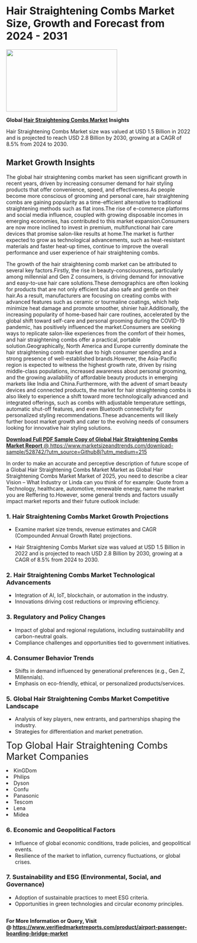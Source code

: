 <H1>Hair Straightening Combs Market Size, Growth and Forecast from 2024 - 2031</H1><img class="aligncenter size-medium wp-image-584254" src="https://thirdeyenews.in/wp-content/uploads/2024/09/Global-Market-Research-300x168.jpeg" alt="" width="300" height="168" /><p><strong>Global&nbsp;<a href="https://www.marketsizeandtrends.com/download-sample/528742/?utm_source=Github8j?utm_medium=215">Hair Straightening Combs Market</a> Insights</strong></p><p>Hair Straightening Combs Market size was valued at USD 1.5 Billion in 2022 and is projected to reach USD 2.8 Billion by 2030, growing at a CAGR of 8.5% from 2024 to 2030.</p><p><h2>Market Growth Insights</h2> The global hair straightening combs market has seen significant growth in recent years, driven by increasing consumer demand for hair styling products that offer convenience, speed, and effectiveness.As people become more conscious of grooming and personal care, hair straightening combs are gaining popularity as a time-efficient alternative to traditional straightening methods such as flat irons.The rise of e-commerce platforms and social media influence, coupled with growing disposable incomes in emerging economies, has contributed to this market expansion.Consumers are now more inclined to invest in premium, multifunctional hair care devices that promise salon-like results at home.The market is further expected to grow as technological advancements, such as heat-resistant materials and faster heat-up times, continue to improve the overall performance and user experience of hair straightening combs.<p><a href="#"></a></p> <p>The growth of the hair straightening comb market can be attributed to several key factors.Firstly, the rise in beauty-consciousness, particularly among millennial and Gen Z consumers, is driving demand for innovative and easy-to-use hair care solutions.These demographics are often looking for products that are not only efficient but also safe and gentle on their hair.As a result, manufacturers are focusing on creating combs with advanced features such as ceramic or tourmaline coatings, which help minimize heat damage and promote smoother, shinier hair.Additionally, the increasing popularity of home-based hair care routines, accelerated by the global shift toward self-care and personal grooming during the COVID-19 pandemic, has positively influenced the market.Consumers are seeking ways to replicate salon-like experiences from the comfort of their homes, and hair straightening combs offer a practical, portable solution.Geographically, North America and Europe currently dominate the hair straightening comb market due to high consumer spending and a strong presence of well-established brands.However, the Asia-Pacific region is expected to witness the highest growth rate, driven by rising middle-class populations, increased awareness about personal grooming, and the growing availability of affordable beauty products in emerging markets like India and China.Furthermore, with the advent of smart beauty devices and connected products, the market for hair straightening combs is also likely to experience a shift toward more technologically advanced and integrated offerings, such as combs with adjustable temperature settings, automatic shut-off features, and even Bluetooth connectivity for personalized styling recommendations.These advancements will likely further boost market growth and cater to the evolving needs of consumers looking for innovative hair styling solutions.</p> <p><a href="#"></p><p><span class=""><strong>Download Full PDF Sample Copy of Global Hair Straightening Combs Market Report</strong> @ <a href="https://www.marketsizeandtrends.com/download-sample/528742/?utm_source=Github8j?utm_medium=215" target="_blank">https://www.marketsizeandtrends.com/download-sample/528742/?utm_source=Github8j?utm_medium=215</a></span></p><p>In order to make an accurate and perceptive description of future scope of a Global&nbsp;Hair Straightening Combs Market Market as Global&nbsp;Hair Straightening Combs Market Market of 2025, you need to describe a clear Vision &ndash; What Industry or Linda can you think of for example: Quote from a Technology, healthcare, automotive, renewable energy, name the market you are Reffering to.However, some general trends and factors usually impact market reports and their future outlook include:</p><h3>1.&nbsp;<strong>Hair Straightening Combs Market Growth Projections</strong></h3><ul><li>Examine market size trends, revenue estimates and CAGR (Compounded Annual Growth Rate) projections.</li><li><p>Hair Straightening Combs Market size was valued at USD 1.5 Billion in 2022 and is projected to reach USD 2.8 Billion by 2030, growing at a CAGR of 8.5% from 2024 to 2030.</p></li></ul><h3>2.&nbsp;<strong>Hair Straightening Combs Market Technological Advancements</strong></h3><ul><li>Integration of AI, IoT, blockchain, or automation in the industry.</li><li>Innovations driving cost reductions or improving efficiency.</li></ul><h3>3.&nbsp;<strong>Regulatory and Policy Changes</strong></h3><ul><li>Impact of global and regional regulations, including sustainability and carbon-neutral goals.</li><li>Compliance challenges and opportunities tied to government initiatives.</li></ul><h3>4.&nbsp;<strong>Consumer Behavior Trends</strong></h3><ul><li>Shifts in demand influenced by generational preferences (e.g., Gen Z, Millennials).</li><li>Emphasis on eco-friendly, ethical, or personalized products/services.</li></ul><h3>5.&nbsp;<strong>Global Hair Straightening Combs Market Competitive Landscape</strong></h3><ul><li>Analysis of key players, new entrants, and partnerships shaping the industry.</li><li>Strategies for differentiation and market penetration.</li></ul><p data-pm-slice="1 1 []"><span style="color: inherit; font-family: inherit; font-size: 25px;">Top Global Hair Straightening Combs Market Companies</span></p><div class="" data-test-id=""><p><li>KinGDom</li><li> Philips</li><li> Dyson</li><li> Confu</li><li> Panasonic</li><li> Tescom</li><li> Lena</li><li> Midea</li></p></div><h3>6.&nbsp;<strong>Economic and Geopolitical Factors</strong></h3><ul><li>Influence of global economic conditions, trade policies, and geopolitical events.</li><li>Resilience of the market to inflation, currency fluctuations, or global crises.</li></ul><h3>7.&nbsp;<strong>Sustainability and ESG (Environmental, Social, and Governance)</strong></h3><ul><li>Adoption of sustainable practices to meet ESG criteria.</li><li>Opportunities in green technologies and circular economy principles.</li></ul><h2><strong style="font-size: 14px;">For More Information or Query, Visit @&nbsp;</strong><a style="background-color: #ffffff; font-size: 14px;" href="https://www.marketsizeandtrends.com/report/hair-straightening-combs-market/" target="_blank">https://www.verifiedmarketreports.com/product/airport-passenger-boarding-bridge-market</a></h2>